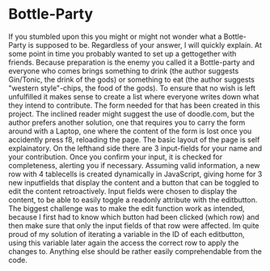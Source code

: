 # Bottle-Party

If you stumbled upon this you might or might not wonder what a Bottle-Party is supposed to be. Regardless of your answer, I will quickly explain. At some point in time you probably wanted to set up a gettogether with friends. Because preparation is the enemy you called it a Bottle-party and everyone who comes brings something to drink (the author suggests Gin/Tonic, the drink of the gods) or something to eat (the author suggests "western style"-chips, the food of the gods). To ensure that no wish is left unfulfilled it makes sense to create a list where everyone writes down what they intend to contribute.
The form needed for that has been created in this project. The inclined reader might suggest the use of doodle.com, but the author prefers another solution, one that requires you to carry the form around with a Laptop, one where the content of the form is lost once you accidently press f8, reloading the page.
The basic layout of the page is self explainatory. On the lefthand side there are 3 input-fields for your name and your contribution. Once you confirm your input, it is checked for completeness, alerting you if necessary. Assuming valid information, a new row with 4 tablecells is created dynamically in JavaScript, giving home for 3 new inputfields that display the content and a button that can be toggled to edit the content retroactively.
Input fields were chosen to display the content, to be able to easily toggle a readonly attribute with the editbutton.
The biggest challenge was to make the edit function work as intended, because I first had to know which button had been clicked (which row) and then make sure that only the input fields of that row were affected. Im quite proud of my solution of iterating a variable in the ID of each editbutton, using this variable later again the access the correct row to apply the changes to. Anything else should be rather easily comprehendable from the code.
